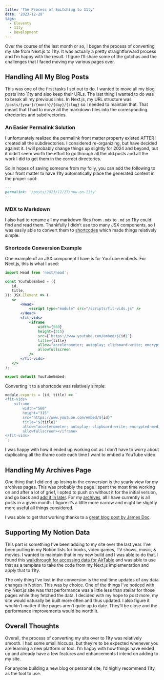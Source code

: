 ```yaml
---
title: 'The Process of Switching to 11ty'
date: '2023-12-28'
tags:
  - Eleventy
  - 11ty
  - Development
---
```


Over the course of the last month or so, I began the process of converting my site from Next.js to 11ty. It was actually a pretty straightforward process and I’m happy with the result. I figure I’ll share some of the gotchas and the challenges that I faced moving my various pages over.
<!-- excerpt -->

## Handling All My Blog Posts

This was one of the first tasks I set out to do. I wanted to move all my blog posts into 11ty and also keep their URLs. The last thing I wanted to do was to break all my previous links. In Next.js, my URL structure was `/posts/{year}/{month}/{day}/{slug}` so I needed to maintain that. That meant that I had to move all the markdown files into the corresponding directories and subdirectories.

### An Easier Permalink Solution

I unfortunately realized the permalink front matter property existed AFTER I created all the subdirectories. I considered re-organizing, but have decided against it. I will probably change things up slightly for 2024 and beyond, but it didn’t seem worth the effort to go through all the old posts and all the work I did to get them in the correct directories.

So in hopes of saving someone from my folly, you can add the following to your front matter to have 11ty automatically place the generated content in the proper spot:

```markdown
---
permalink: '/posts/2023/12/27/now-on-11ty'
---
```

### MDX to Markdown

I also had to rename all my markdown files from `.mdx` to `.md` so 11ty could find and read them. Thankfully I didn’t use too many JSX components, so I was easily able to convert them to [shortcodes](https://www.11ty.dev/docs/languages/liquid/#shortcodes) which made things relatively simple.

### Shortcode Conversion Example

 One example of an JSX component I have is for YouTube embeds. For Next.js, this is what I used:

 ```jsx
 import Head from 'next/head';

const YouTubeEmbed = ({
    id,
    title,
}): JSX.Element => (
    <>
        <Head>
            <script type="module" src="/scripts/fit-vids.js" />
        </Head>
        <fit-vids>
            <iframe
                width={560}
                height={315}
                src={`https://www.youtube.com/embed/${id}`}
                title={title}
                allow="accelerometer; autoplay; clipboard-write; encrypted-media; gyroscope; picture-in-picture"
                allowfullscreen
            />
        </fit-vids>
    </>
);

export default YouTubeEmbed;
 ```

Converting it to a shortcode was relatively simple:

```js
module.exports = (id, title) => `
<fit-vids>
    <iframe
        width="560"
        height="315"
        src="https://www.youtube.com/embed/${id}"
        title="${title}"
        allow="accelerometer; autoplay; clipboard-write; encrypted-media; gyroscope; picture-in-picture"
        allowfullscreen></iframe>
</fit-vids>
`;
```

I was happy with how it ended up working out as I don’t have to worry about duplicating all the iframe code each time I want to embed a YouTube video.

## Handling My Archives Page

One thing that I did end up losing in the conversion is the yearly view for my archives pages. This was probably the page I spent the most time working on and after a lot of grief, I opted to push on without it for the initial version, and go back and [add it in later](https://github.com/kpwags/kpwags.11ty/issues/68). For my [archives](https://kpwags.com/archives/), all I have currently is all posts in a given month. I figure it’s a little more narrow and might be slightly more useful all things considered.

I was able to get that working thanks to a [great blog post by James Doc](https://jamesdoc.com/blog/2021/11ty-posts-by-year/).

## Supporting My Notion Data

This part is something I’ve been adding to my site over the last year. I’ve been pulling in my Notion lists for books, video games, TV shows, music, & movies. I wanted to maintain that in my new build and I was able to do that. I found this [walkthrough for accessing data for AirTable](https://danabyerly.com/articles/using-airtable-with-eleventy/) and was able to use that as a template to take the code from my Next.js implementation and apply that to 11ty.

The only thing I’ve lost in the conversion is the real time updates of any data changes in Notion. This was by choice. One of the things I’ve noticed with my Next.js site was that performance was a little less than stellar for those pages while they fetched the data. I decided with my hope to post more, my site would naturally be built more often and thus updated. I also figure it wouldn’t matter if the pages aren’t quite up to date. They’ll be close and the performance improvements would be worth it.

## Overall Thoughts

Overall, the process of converting my site over to 11ty was relatively smooth. I had some small hiccups, but they’re to be expected whenever you are learning a new platform or tool. I’m happy with how things have ended up and already have a few features and enhancements I intend on adding to my site.

For anyone building a new blog or personal site, I’d highly recommend 11ty as the tool to use.